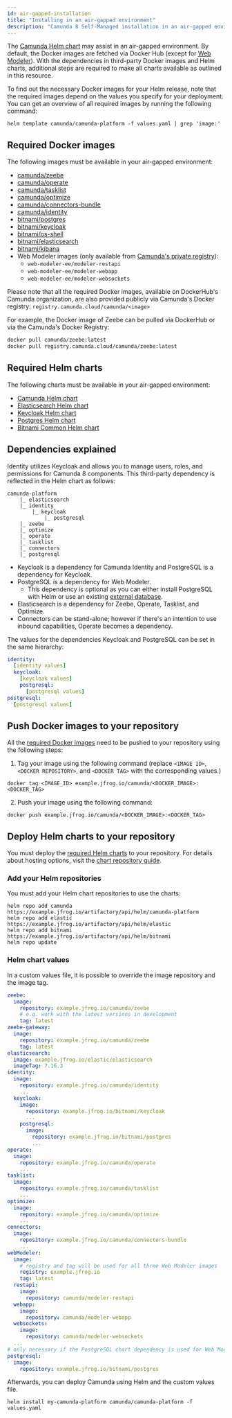 ```yaml
---
id: air-gapped-installation
title: "Installing in an air-gapped environment"
description: "Camunda 8 Self-Managed installation in an air-gapped environment"
---
```


The [Camunda Helm chart](../../helm-kubernetes/deploy.md) may assist in an air-gapped environment. By default, the Docker images are fetched via Docker Hub (except for [Web Modeler](../../docker.md#web-modeler)).
With the dependencies in third-party Docker images and Helm charts, additional steps are required to make all charts available as outlined in this resource.

To find out the necessary Docker images for your Helm release, note that the required images depend on the values you specify for your deployment. You can get an overview of all required images by running the following command:

```
helm template camunda/camunda-platform -f values.yaml | grep 'image:'
```

## Required Docker images

The following images must be available in your air-gapped environment:

- [camunda/zeebe](https://hub.docker.com/r/camunda/zeebe)
- [camunda/operate](https://hub.docker.com/r/camunda/operate)
- [camunda/tasklist](https://hub.docker.com/r/camunda/tasklist)
- [camunda/optimize](https://hub.docker.com/r/camunda/optimize)
- [camunda/connectors-bundle](https://hub.docker.com/r/camunda/connectors-bundle)
- [camunda/identity](https://hub.docker.com/r/camunda/identity)
- [bitnami/postgres](https://hub.docker.com/r/bitnami/postgresql)
- [bitnami/keycloak](https://hub.docker.com/r/bitnami/keycloak)
- [bitnami/os-shell](https://hub.docker.com/r/bitnami/os-shell/)
- [bitnami/elasticsearch](https://hub.docker.com/r/bitnami/elasticsearch/)
- [bitnami/kibana](https://hub.docker.com/r/bitnami/kibana/)
- Web Modeler images (only available from [Camunda's private registry](../../docker.md#web-modeler)):
  - `web-modeler-ee/modeler-restapi`
  - `web-modeler-ee/modeler-webapp`
  - `web-modeler-ee/modeler-websockets`

Please note that all the required Docker images, available on DockerHub's Camunda organization, are also provided publicly via Camunda's Docker registry: `registry.camunda.cloud/camunda/<image>`

For example, the Docker image of Zeebe can be pulled via DockerHub or via the Camunda's Docker Registry:

```bash
docker pull camunda/zeebe:latest
docker pull registry.camunda.cloud/camunda/zeebe:latest
```

## Required Helm charts

The following charts must be available in your air-gapped environment:

- [Camunda Helm chart](https://github.com/camunda/camunda-platform-helm)
- [Elasticsearch Helm chart](https://github.com/elastic/helm-charts/tree/main/elasticsearch)
- [Keycloak Helm chart](https://github.com/bitnami/charts/tree/main/bitnami/keycloak)
- [Postgres Helm chart](https://github.com/bitnami/charts/tree/main/bitnami/postgresql)
- [Bitnami Common Helm chart](https://github.com/bitnami/charts/tree/main/bitnami/common)

## Dependencies explained

Identity utilizes Keycloak and allows you to manage users, roles, and permissions for Camunda 8 components. This third-party dependency is reflected in the Helm chart as follows:

```
camunda-platform
    |_ elasticsearch
    |_ identity
        |_ keycloak
            |_ postgresql
    |_ zeebe
    |_ optimize
    |_ operate
    |_ tasklist
    |_ connectors
    |_ postgresql
```

- Keycloak is a dependency for Camunda Identity and PostgreSQL is a dependency for Keycloak.
- PostgreSQL is a dependency for Web Modeler.
  - This dependency is optional as you can either install PostgreSQL with Helm or use an existing [external database](../deploy.md#optional-configure-external-database).
- Elasticsearch is a dependency for Zeebe, Operate, Tasklist, and Optimize.
- Connectors can be stand-alone; however if there's an intention to use inbound capabilities, Operate becomes a dependency.

The values for the dependencies Keycloak and PostgreSQL can be set in the same hierarchy:

```yaml
identity:
  [identity values]
  keycloak:
    [keycloak values]
    postgresql:
      [postgresql values]
postgresql:
  [postgresql values]
```

## Push Docker images to your repository

All the [required Docker images](#required-docker-images) need to be pushed to your repository using the following steps:

1. Tag your image using the following command (replace `<IMAGE ID>`, `<DOCKER REPOSITORY>`, and `<DOCKER TAG>` with the corresponding values.)

```
docker tag <IMAGE_ID> example.jfrog.io/camunda/<DOCKER_IMAGE>:<DOCKER_TAG>
```

2. Push your image using the following command:

```
docker push example.jfrog.io/camunda/<DOCKER_IMAGE>:<DOCKER_TAG>
```

## Deploy Helm charts to your repository

You must deploy the [required Helm charts](#required-helm-charts) to your repository.
For details about hosting options, visit the [chart repository guide](https://helm.sh/docs/topics/chart_repository).

### Add your Helm repositories

You must add your Helm chart repositories to use the charts:

```
helm repo add camunda https://example.jfrog.io/artifactory/api/helm/camunda-platform
helm repo add elastic https://example.jfrog.io/artifactory/api/helm/elastic
helm repo add bitnami https://example.jfrog.io/artifactory/api/helm/bitnami
helm repo update
```

### Helm chart values

In a custom values file, it is possible to override the image repository and the image tag.

```yaml
zeebe:
  image:
    repository: example.jfrog.io/camunda/zeebe
    # e.g. work with the latest versions in development
    tag: latest
zeebe-gateway:
  image:
    repository: example.jfrog.io/camunda/zeebe
    tag: latest
elasticsearch:
  image: example.jfrog.io/elastic/elasticsearch
  imageTag: 7.16.3
identity:
  image:
    repository: example.jfrog.io/camunda/identity
    ...
  keycloak:
    image:
      repository: example.jfrog.io/bitnami/keycloak
      ...
    postgresql:
      image:
        repository: example.jfrog.io/bitnami/postgres
        ...
operate:
  image:
    repository: example.jfrog.io/camunda/operate
    ...
tasklist:
  image:
    repository: example.jfrog.io/camunda/tasklist
    ...
optimize:
  image:
    repository: example.jfrog.io/camunda/optimize
    ...
connectors:
  image:
    repository: example.jfrog.io/camunda/connectors-bundle
    ...
webModeler:
  image:
    # registry and tag will be used for all three Web Modeler images
    registry: example.jfrog.io
    tag: latest
  restapi:
    image:
      repository: camunda/modeler-restapi
  webapp:
    image:
      repository: camunda/modeler-webapp
  websockets:
    image:
      repository: camunda/modeler-websockets
  ...
# only necessary if the PostgreSQL chart dependency is used for Web Modeler
postgresql:
  image:
    repository: example.jfrog.io/bitnami/postgres
```

Afterwards, you can deploy Camunda using Helm and the custom values file.

```
helm install my-camunda-platform camunda/camunda-platform -f values.yaml
```
